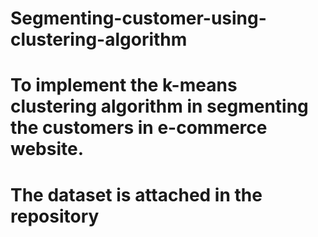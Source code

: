 # Segmenting-customer-using-clustering-algorithm

# To implement the k-means clustering algorithm in segmenting the customers in e-commerce website.
# The dataset is attached in the repository
